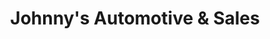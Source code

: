 ---
title: "Johnny's Automotive & Sales"
url: /thomasville/johnnys-automotive-and-sales/
shop: car repair
---